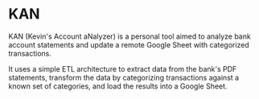 # KAN
KAN (Kevin's Account aNalyzer) is a personal tool aimed to analyze bank account statements
and update a remote Google Sheet with categorized transactions.

It uses a simple ETL architecture to extract data from the bank's
PDF statements, transform the data by categorizing transactions against
a known set of categories, and load the results into a Google Sheet.

